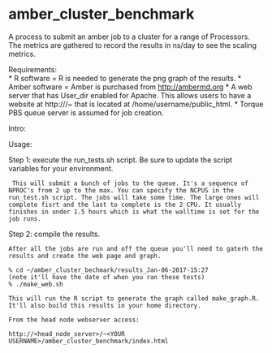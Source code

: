 # amber_cluster_benchmark

A process to submit an amber job to a cluster for a range of Processors.  
The metrics are gathered to record the results in ns/day to see the scaling metrics. 

Requirements:  
       *   R software = R is needed to generate the png graph of the results. 
       *   Amber software = Amber is purchased from http://ambermd.org
       *   A web server that has User_dir enabled for Apache. This allows users to have a website at http://<web server>/~<username>
           that is located at /home/username/public_html. 
       *   Torque PBS queue server is assumed for job creation. 

Intro:



Usage: 

  Step 1:  execute the run_tests.sh script. Be sure to update the script variables for your environment. 
  
     This will submit a bunch of jobs to the queue. It's a sequence of NPROC's from 2 up to the max. You can specify the NCPUS in the run_test.sh script. The jobs will take some time. The large ones will complete fisrt and the last to complete is the 2 CPU. It usually finishes in under 1.5 hours which is what the walltime is set for the job runs. 
     
 Step 2:  compile the results. 
 
    After all the jobs are run and off the queue you'll need to gaterh the results and create the web page and graph. 
    
    % cd ~/amber_cluster_bechmark/results_Jan-06-2017-15:27            (note it'll have the date of when you ran these tests)   
    % ./make_web.sh
    
    This will run the R script to generate the graph called make_graph.R. It'll also build this results in your home directory. 
    
    From the head node webserver access: 
    
    http://<head_node_server>/~<YOUR USERNAME>/amber_cluster_benchmark/index.html
    
    
  
